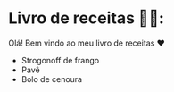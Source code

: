 
# Livro de receitas 👩‍🍳:

Olá! Bem vindo ao meu livro de receitas ♥️

- Strogonoff de frango
- Pavê
- Bolo de cenoura
